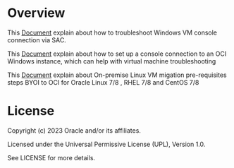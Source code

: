 # Overview 
This [Document](Troubleshooting-OCI-Win-VM-Console-Connection.pdf) explain about how to troubleshoot Windows VM console connection via SAC.


This [Document](Windows-Instance-Console-Creation.pdf) explain about how to set up a console connection to an OCI Windows instance, which can help with virtual machine troubleshooting

This [Document](https://github.com/skbkkl/sharkuma/blob/main/Oracle-Cloud-Infrastructure-resources/Oracle-OCI-Troubleshooting/Troubleshooting-OCI-Win-VM-Console-Connection.pdf) explain about On-premise Linux VM migation pre-requisites steps BYOI to OCI for Oracle Linux 7/8 , RHEL 7/8 and CentOS 7/8

# License
Copyright (c) 2023 Oracle and/or its affiliates.

Licensed under the Universal Permissive License (UPL), Version 1.0.

See LICENSE for more details.
